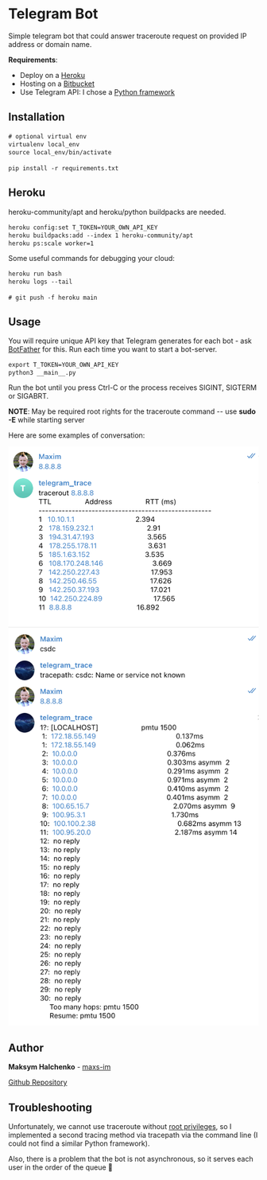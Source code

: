 # Telegram Bot

Simple telegram bot that could answer traceroute request on provided IP address or domain name.

__Requirements__:
* Deploy on a [Heroku](https://dashboard.heroku.com/apps/telegram-trace)
* Hosting on a [Bitbucket](https://bitbucket.org/maximka07/telegram-trace/src/main/)
* Use Telegram API: I chose a [Python framework](https://github.com/python-telegram-bot/python-telegram-bot)

## Installation

```
# optional virtual env
virtualenv local_env 
source local_env/bin/activate

pip install -r requirements.txt
```

## Heroku
heroku-community/apt and heroku/python buildpacks are needed.

```
heroku config:set T_TOKEN=YOUR_OWN_API_KEY
heroku buildpacks:add --index 1 heroku-community/apt
heroku ps:scale worker=1
```

Some useful commands for debugging your cloud:
```
heroku run bash
heroku logs --tail

# git push -f heroku main
```

## Usage

You will require unique API key that Telegram generates for each bot - ask [BotFather](https://t.me/botfather) for this.
Run each time you want to start a bot-server.
```
export T_TOKEN=YOUR_OWN_API_KEY
python3 __main__.py
```
Run the bot until you press Ctrl-C or the process receives SIGINT, SIGTERM or SIGABRT.

**NOTE**: May be required root rights for the traceroute command -- use __sudo -E__ while starting server 


Here are some examples of conversation:

![alt-Image](example.png "Here you can see example of the traceroute output")
![alt-Image](example1.png "Here you can see example of the tracepath output")

## Author

**Maksym Halchenko** - [maxs-im](https://github.com/maxs-im)

[Github Repository](https://github.com/maxs-im/telegram-trace)

## __Troubleshooting__

Unfortunately, we cannot use traceroute without [root privileges](https://github.com/ValentinBELYN/icmplib/issues/6#issuecomment-780099407), so I implemented a second tracing method via tracepath via the command line (I could not find a similar Python framework).

Also, there is a problem that the bot is not asynchronous, so it serves each user in the order of the queue :woozy_face:
